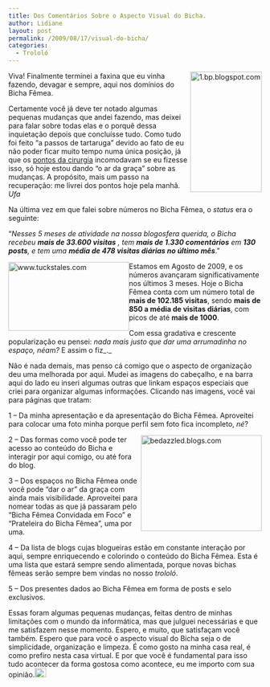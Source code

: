 ```yaml
---
title: Dos Comentários Sobre o Aspecto Visual do Bicha.
author: Lidiane
layout: post
permalink: /2009/08/17/visual-do-bicha/
categories:
  - Trololó
---
```

[<img style="display: inline; margin-left: 0; margin-right: 0; border-width: 0;" title="1.bp.blogspot.com" src="https://www.trololodemulher.com.br/2009/08/1-bp-blogspot-com_thumb.png" border="0" alt="1.bp.blogspot.com" width="142" height="240" align="right" />](https://www.trololodemulher.com.br/2009/08/1-bp-blogspot-com.png) Viva! Finalmente terminei a faxina que eu vinha fazendo, devagar e sempre, aqui nos domínios do Bicha Fêmea.

Certamente você já deve ter notado algumas pequenas mudanças que andei fazendo, mas deixei para falar sobre todas elas e o porquê dessa inquietação depois que concluísse tudo. Como tudo foi feito “a passos de tartaruga” devido ao fato de eu não poder ficar muito tempo numa única posição, já que os [pontos da cirurgia](http://www.trololodemulher.com.br/2009/08/08/e-depois-da-tempestade-que-foi-a-cirurgia/) incomodavam se eu fizesse isso, só hoje estou dando “o ar da graça” sobre as mudanças. A propósito, mais um passo na recuperação: me livrei dos pontos hoje pela manhã. _Ufa_![<img style="display: inline;" title="EmoticonConfused" src="https://www.trololodemulher.com.br/2009/08/emoticonconfused_thumb1.gif" alt="EmoticonConfused" width="18" height="18" />](https://www.trololodemulher.com.br/2009/08/emoticonconfused1.gif)

Na última vez em que falei sobre números no Bicha Fêmea, o _status_ era o seguinte:

“_Nesses 5 meses de atividade na nossa blogosfera querida, o Bicha recebeu **mais de 33.600 visitas** , tem **mais de 1.330 comentários** em **130 posts**, e tem uma **média de 478 visitas diárias no último mês**_.”

[<img style="display: inline; margin-left: 0; margin-right: 0;" title="www.tuckstales.com" src="https://www.trololodemulher.com.br/2009/08/www-tuckstales-com_thumb.jpg" alt="www.tuckstales.com" width="240" height="137" align="left" />](https://www.trololodemulher.com.br/2009/08/www-tuckstales-com.jpg) Estamos em Agosto de 2009, e os números avançaram significativamente nos últimos 3 meses. Hoje o Bicha Fêmea conta com um número total de **mais de 102.185 visitas**, sendo **mais de 850 a média de visitas diárias**, com picos de até **mais de 1000**.

Com essa gradativa e crescente popularização eu pensei: _nada mais justo que dar uma arrumadinha no espaço, néam?_ E assim o fiz_._

Não é nada demais, mas penso cá comigo que o aspecto de organização deu uma melhorada por aqui. Mudei as imagens do cabeçalho, e na barra aqui do lado eu inseri algumas outras que linkam espaços especiais que criei para organizar algumas informações. Clicando nas imagens, você vai para páginas que tratam:

1 – Da minha apresentação e da apresentação do Bicha Fêmea. Aproveitei para colocar uma foto minha porque perfil sem foto fica incompleto, _né_?

[<img style="display: inline; margin-left: 0; margin-right: 0; border-width: 0;" title="bedazzled.blogs.com" src="https://www.trololodemulher.com.br/2009/08/bedazzled-blogs-com_thumb.jpg" border="0" alt="bedazzled.blogs.com" width="240" height="191" align="right" />](https://www.trololodemulher.com.br/2009/08/bedazzled-blogs-com.jpg) 2 – Das formas como você pode ter acesso ao conteúdo do Bicha e interagir por aqui comigo, ou até fora do blog.

3 – Dos espaços no Bicha Fêmea onde você pode “dar o ar” da graça com ainda mais visibilidade. Aproveitei para nomear todas as que já passaram pelo “Bicha Fêmea Convidada em Foco” e “Prateleira do Bicha Fêmea”, uma por uma.

4 – Da lista de blogs cujas blogueiras estão em constante interação por aqui, sempre enriquecendo e colorindo o conteúdo do Bicha Fêmea. Esta é uma lista que estará sempre sendo alimentada, porque novas bichas fêmeas serão sempre bem vindas no nosso _trololó_.

5 – Dos presentes dados ao Bicha Fêmea em forma de posts e selo exclusivos.

Essas foram algumas pequenas mudanças, feitas dentro de minhas limitações com o mundo da informática, mas que julguei necessárias e que me satisfazem nesse momento. Espero, e muito, que satisfaçam você também. Espero que para você o aspecto visual do Bicha seja o de simplicidade, organização e limpeza. É como gosto na minha casa real, é como prefiro nesta casa virtual. E por que você é fundamental para isso tudo acontecer da forma gostosa como acontece, eu me importo com sua opinião.[<img style="display: inline;" title="EmoticonThumbsUp" src="https://www.trololodemulher.com.br/2009/08/emoticonthumbsup_thumb.gif" alt="EmoticonThumbsUp" width="23" height="18" />](https://www.trololodemulher.com.br/2009/08/emoticonthumbsup1.gif)

<span style="color: #000080;"> </span>